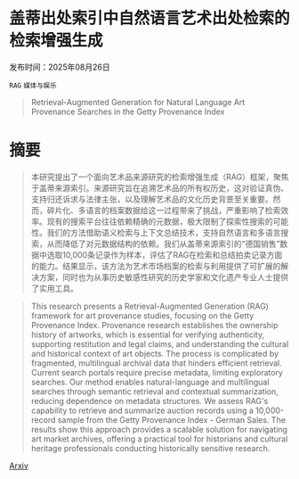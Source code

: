 # 盖蒂出处索引中自然语言艺术出处检索的检索增强生成

发布时间：2025年08月26日

`RAG` `媒体与娱乐`

> Retrieval-Augmented Generation for Natural Language Art Provenance Searches in the Getty Provenance Index

# 摘要

> 本研究提出了一个面向艺术品来源研究的检索增强生成（RAG）框架，聚焦于盖蒂来源索引。来源研究旨在追溯艺术品的所有权历史，这对验证真伪、支持归还诉求与法律主张，以及理解艺术品的文化历史背景至关重要。然而，碎片化、多语言的档案数据给这一过程带来了挑战，严重影响了检索效率。现有的搜索平台往往依赖精确的元数据，极大限制了探索性搜索的可能性。我们的方法借助语义检索与上下文总结技术，支持自然语言和多语言搜索，从而降低了对元数据结构的依赖。我们从盖蒂来源索引的“德国销售”数据中选取10,000条记录作为样本，评估了RAG在检索和总结拍卖记录方面的能力。结果显示，该方法为艺术市场档案的检索与利用提供了可扩展的解决方案，同时也为从事历史敏感性研究的历史学家和文化遗产专业人士提供了实用工具。

> This research presents a Retrieval-Augmented Generation (RAG) framework for art provenance studies, focusing on the Getty Provenance Index. Provenance research establishes the ownership history of artworks, which is essential for verifying authenticity, supporting restitution and legal claims, and understanding the cultural and historical context of art objects. The process is complicated by fragmented, multilingual archival data that hinders efficient retrieval. Current search portals require precise metadata, limiting exploratory searches. Our method enables natural-language and multilingual searches through semantic retrieval and contextual summarization, reducing dependence on metadata structures. We assess RAG's capability to retrieve and summarize auction records using a 10,000-record sample from the Getty Provenance Index - German Sales. The results show this approach provides a scalable solution for navigating art market archives, offering a practical tool for historians and cultural heritage professionals conducting historically sensitive research.

[Arxiv](https://arxiv.org/abs/2508.19093)